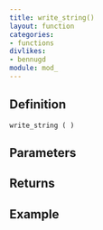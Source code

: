 ```yaml
---
title: write_string()
layout: function
categories:
- functions
divlikes:
- bennugd
module: mod_
---
```


## Definition

    write_string ( )

## Parameters

## Returns

## Example
